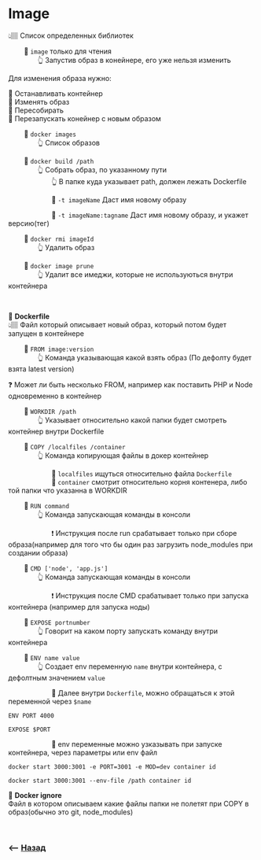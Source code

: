 # Image
👆🏽 Список определенных библиотек

&emsp;&emsp; 🎯 `image` только для чтения  
&emsp;&emsp;&emsp;&emsp; 👆 Запустив образ в конейнере, его уже нельзя изменить

Для изменения образа нужно:

🥏 Останавливать контейнер     
🥏 Изменять образ  
🥏 Пересобирать  
🥏 Перезапускать конейнер с новым образом

&emsp;&emsp; 🔹 `docker images`  
&emsp;&emsp;&emsp;&emsp; 👆 Список образов

&emsp;&emsp; 🔹 `docker build /path`  
&emsp;&emsp;&emsp;&emsp; 👆 Собрать образ, по указанному пути  
&emsp;&emsp;&emsp;&emsp;&emsp;&emsp; 👆 В папке куда указывает path, должен лежать Dockerfile

&emsp;&emsp;&emsp;&emsp;&emsp;&emsp; 🎯 `-t imageName` Даст имя новому образу

&emsp;&emsp;&emsp;&emsp;&emsp;&emsp; 🎯 `-t imageName:tagname` Даст имя новому образу, и укажет версию(тег)

&emsp;&emsp; 🔹 `docker rmi imageId`  
&emsp;&emsp;&emsp;&emsp; 👆 Удалить образ

&emsp;&emsp; 🔹 `docker image prune`  
&emsp;&emsp;&emsp;&emsp; 👆 Удалит все имеджи, которые не используються внутри контейнера

<br>

💠 **Dockerfile**  
👆🏽 Файл который описывает новый образ, который потом будет запущен в контейнере


&emsp;&emsp; 🔹 `FROM image:version`   
&emsp;&emsp;&emsp;&emsp; 👆 Команда указывающая какой взять образ (По дефолту будет взята latest version)

❓ Может ли быть несколько FROM, например как поставить PHP и Node одновременно в контейнер

&emsp;&emsp; 🔹 `WORKDIR /path`   
&emsp;&emsp;&emsp;&emsp; 👆 Указывает относительно какой папки будет смотреть контейнер внутри Dockerfile

&emsp;&emsp; 🔹 `COPY /localfiles /container `   
&emsp;&emsp;&emsp;&emsp; 👆 Команда копирующая файлы в докер контейнер

&emsp;&emsp;&emsp;&emsp;&emsp;&emsp; 🎯 `localfiles` ищуться относительно файла `Dockerfile`  
&emsp;&emsp;&emsp;&emsp;&emsp;&emsp; 🎯 `container` смотрит относительно корня контенера, либо той папки что указанна в WORKDIR

&emsp;&emsp; 🔹 `RUN command`   
&emsp;&emsp;&emsp;&emsp; 👆 Команда запускающая команды в консоли

&emsp;&emsp;&emsp;&emsp;&emsp;&emsp; ❗ Инструкция после run срабатывает только при сборе образа(например для того что бы один раз загрузить node_modules при создании образа)

&emsp;&emsp; 🔹 `CMD ['node', 'app.js']`   
&emsp;&emsp;&emsp;&emsp; 👆 Команда запускающая команды в консоли

&emsp;&emsp;&emsp;&emsp;&emsp;&emsp; ❗ Инструкция после CMD срабатывает только при запуска контейнера (например для запуска ноды)

&emsp;&emsp; 🔹 `EXPOSE portnumber`   
&emsp;&emsp;&emsp;&emsp; 👆 Говорит на каком порту запускать команду внутри контейнера

&emsp;&emsp; 🔹 `ENV name value`   
&emsp;&emsp;&emsp;&emsp; 👆 Создает env переменную `name` внутри контейнера, с дефолтным значением `value`

&emsp;&emsp;&emsp;&emsp;&emsp;&emsp; 🎯 Далее внутри `Dockerfile`, можно обращаться к этой переменной через `$name`

```
ENV PORT 4000

EXPOSE $PORT 
```

&emsp;&emsp;&emsp;&emsp;&emsp;&emsp; 🎯 env переменные можно узказывать при запуске контейнера, через параметры или env файл
```
docker start 3000:3001 -e PORT=3001 -e MOD=dev container id

docker start 3000:3001 --env-file /path container id
```

💠 **Docker ignore**  
Файл в котором описываем какие файлы папки не полетят при COPY в образ(обычно это git, node_modules)


<br>

### ⟵ **<a href="../../readme.md">Назад</a>**